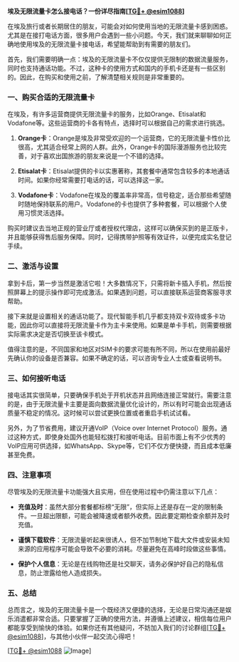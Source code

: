 **埃及无限流量卡怎么接电话？一份详尽指南[[TG💪+ @esim1088](https://t.me/s/esim1088)]**

在埃及旅行或者长期居住的朋友，可能会对如何使用当地的无限流量卡感到困惑。尤其是在接打电话方面，很多用户会遇到一些小问题。今天，我们就来聊聊如何正确地使用埃及的无限流量卡接电话，希望能帮助到有需要的朋友们。

首先，我们需要明确一点：埃及的无限流量卡不仅仅提供无限制的数据流量服务，同时也支持通话功能。不过，这种卡的使用方式和国内的手机卡还是有一些区别的。因此，在购买和使用之前，了解清楚相关规则是非常重要的。

### **一、购买合适的无限流量卡**

在埃及，有许多运营商提供无限流量卡的服务，比如Orange、Etisalat和Vodafone等。这些运营商的卡各有特点，选择时可以根据自己的需求进行挑选。

1. **Orange卡**：Orange是埃及非常受欢迎的一个运营商，它的无限流量卡性价比很高，尤其适合经常上网的人群。此外，Orange卡的国际漫游服务也比较完善，对于喜欢出国旅游的朋友来说是一个不错的选择。
   
2. **Etisalat卡**：Etisalat提供的卡以实惠著称，其套餐中通常包含较多的本地通话时间。如果你经常需要打电话的话，可以选择这一家。

3. **Vodafone卡**：Vodafone在埃及的覆盖率非常高，信号稳定，适合那些希望随时随地保持联系的用户。Vodafone的卡也提供了多种套餐，可以根据个人使用习惯灵活选择。

购买时建议去当地正规的营业厅或者授权代理店，这样可以确保买到的是正版卡，并且能够获得售后服务保障。同时，记得携带护照等有效证件，以便完成实名登记手续。

### **二、激活与设置**

拿到卡后，第一步当然是激活它啦！大多数情况下，只需将新卡插入手机，然后按照屏幕上的提示操作即可完成激活。如果遇到问题，可以直接联系运营商客服寻求帮助。

接下来就是设置相关的通话功能了。现代智能手机几乎都支持双卡双待或多卡功能，因此你可以直接将无限流量卡作为主卡来使用。如果是单卡手机，则需要根据实际需求决定是否切换至该卡模式。

值得注意的是，不同国家和地区对SIM卡的要求可能有所不同，所以在使用前最好先确认你的设备是否兼容。如果不确定的话，可以咨询专业人士或查看说明书。

### **三、如何接听电话**

接电话其实很简单，只要确保手机处于开机状态并且网络连接正常就行。需要注意的是，由于无限流量卡主要是面向数据流量优化设计的，所以有时可能会出现通话质量不稳定的情况。这时候可以尝试更换位置或者重启手机试试看。

另外，为了节省费用，建议开通VoIP（Voice over Internet Protocol）服务。通过这种方式，即使身处国外也能轻松拨打和接听电话。目前市面上有不少优秀的VoIP应用可供选择，如WhatsApp、Skype等，它们不仅方便快捷，而且成本低廉甚至免费。

### **四、注意事项**

尽管埃及的无限流量卡功能强大且实用，但在使用过程中仍需注意以下几点：

- **充值及时**：虽然大部分套餐都标榜“无限”，但实际上还是存在一定的限制条件。一旦超出限额，可能会被降速或者额外收费。因此要定期检查余额并及时充值。
  
- **谨慎下载软件**：无限流量听起来很诱人，但不加节制地下载大文件或安装未知来源的应用程序可能会导致不必要的消耗。尽量避免在高峰时段做这些事情。

- **保护个人信息**：无论是在线购物还是社交聊天，请务必保护好自己的隐私信息，防止泄露给他人造成损失。

### **五、总结**

总而言之，埃及的无限流量卡是一个既经济又便捷的选择，无论是日常沟通还是娱乐消遣都非常合适。只要掌握了正确的使用方法，并遵循上述建议，相信每位用户都能享受到愉快的体验。如果你还有其他疑问，不妨加入我们的讨论群组[[TG💪+ @esim1088](https://t.me/s/esim1088)]，与其他小伙伴一起交流心得吧！

[[TG💪+ @esim1088](https://t.me/s/esim1088) ![Image](https://i.postimg.cc/4NQfJmqS/Snipaste-2025-05-13-00-14-12.png)]